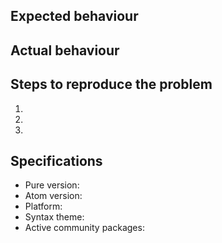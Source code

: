 ## Expected behaviour


## Actual behaviour


## Steps to reproduce the problem

  1.
  1.
  1.

## Specifications

  - Pure version:
  - Atom version:
  - Platform:
  - Syntax theme:
  - Active community packages:
